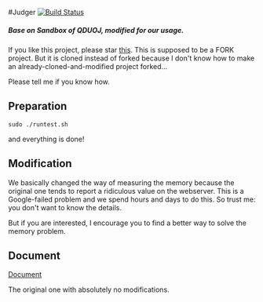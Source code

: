 #Judger [![Build Status](https://travis-ci.org/QingdaoU/Judger.svg?branch=newnew)](https://travis-ci.org/QingdaoU/Judger)

##### Base on Sandbox of QDUOJ, modified for our usage.

If you like this project, please star [this](https://github.com/QingdaoU/Judger).
This is supposed to be a FORK project. But it is cloned instead of forked because I don't know how to make an 
already-cloned-and-modified project forked...

Please tell me if you know how.

## Preparation
```
sudo ./runtest.sh
```
and everything is done!

## Modification

We basically changed the way of measuring the memory because the original one tends to report a ridiculous
value on the webserver. This is a Google-failed problem and we spend hours and days to do this. So trust me: 
you don't want to know the details.

But if you are interested, I encourage you to find a better way to solve the memory problem.

## Document

[Document](http://docs.onlinejudge.me/Judger/)

The original one with absolutely no modifications.
